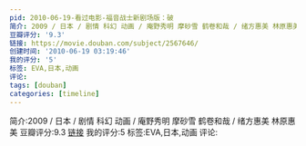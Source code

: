 ```yaml
---
pid: 2010-06-19-看过电影-福音战士新剧场版：破
简介: 2009 / 日本 / 剧情 科幻 动画 / 庵野秀明 摩砂雪 鹤卷和哉 / 绪方惠美 林原惠美
豆瓣评分: '9.3'
链接: https://movie.douban.com/subject/2567646/
创建时间: '2010-06-19 03:19:46'
我的评分: '5'
标签: EVA,日本,动画
评论:
tags: [douban]
categories: [timeline]
---
```

简介:2009 / 日本 / 剧情 科幻 动画 / 庵野秀明 摩砂雪 鹤卷和哉 / 绪方惠美 林原惠美
豆瓣评分:9.3
[链接](https://movie.douban.com/subject/2567646/)
我的评分:5
标签:EVA,日本,动画
评论:
